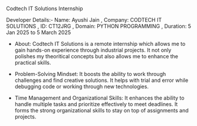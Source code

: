 Codtech IT Solutions Internship

Developer Details:- 
Name: Ayushi Jain ,
Company: CODTECH IT SOLUTIONS ,
ID: CT12JRG ,
Domain: PYTHON PROGRAMMING ,
Duration: 5 Jan 2025 to 5 March 2025

* About:
Codtech IT Solutions is a remote internship which allows me to gain hands-on experience through industrial projects.
It not only polishes my theoritical concepts but also allows me to enhance the practical skills.

* Problem-Solving Mindset:
It boosts the ability to work through challenges and find creative solutions.
It helps with trial and error while debugging code or working through new technologies.

* Time Management and Organizational Skills:
It enhances the ability to handle multiple tasks and prioritize effectively to meet deadlines.
It forms the strong organizational skills to stay on top of assignments and projects.
